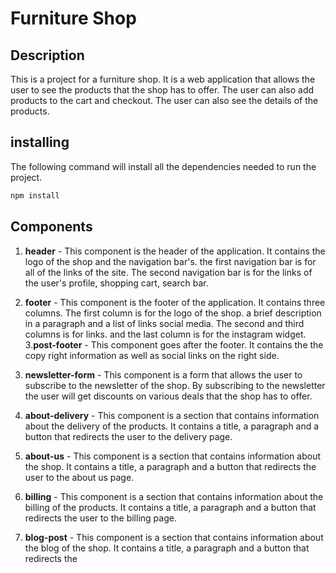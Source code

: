 # Furniture Shop

## Description

This is a project for a furniture shop. It is a web application that allows the 
user to see the products that the shop has to offer. The user can also add 
products to the cart and checkout. The user can also see the details of the
products.

## installing

The following command will install all the dependencies needed to run the project.

```bash
npm install
```

## Components
1. **header** - This component is the header of the application. It contains the
logo of the shop and the navigation bar's. the first navigation bar is for all of
the links of the site. The second navigation bar is for the links of the user's
profile, shopping cart, search bar.

2. **footer** - This component is the footer of the application. It contains three
columns. The first column is for the logo of the shop. a brief description in a 
paragraph and a list of links social media. The second and third columns is for links.
and the last column is for the instagram widget.
3.**post-footer** - This component goes after the footer. It contains the the copy
right information as well as social links on the right side.
4. **newsletter-form** - This component is a form that allows the user to subscribe
to the newsletter of the shop. By subscribing to the newsletter the user will get
discounts on various deals that the shop has to offer.
5. **about-delivery** - This component is a section that contains information about
the delivery of the products. It contains a title, a paragraph and a button that
redirects the user to the delivery page.
6. **about-us** - This component is a section that contains information about the
shop. It contains a title, a paragraph and a button that redirects the user to the
about us page.
7. **billing** - This component is a section that contains information about the
billing of the products. It contains a title, a paragraph and a button that
redirects the user to the billing page.
8. **blog-post** - This component is a section that contains information about the
blog of the shop. It contains a title, a paragraph and a button that redirects the
